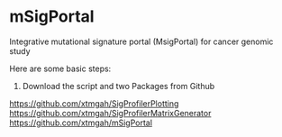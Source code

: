 # mSigPortal
Integrative mutational signature portal (MsigPortal) for cancer genomic study

Here are some basic steps:

1. Download the script and two Packages from Github

https://github.com/xtmgah/SigProfilerPlotting
https://github.com/xtmgah/SigProfilerMatrixGenerator
https://github.com/xtmgah/mSigPortal

 
 
 

 

